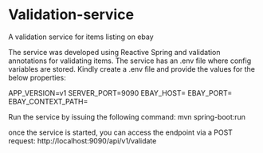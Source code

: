 # Validation-service
A validation service for items listing on ebay

The service was developed using Reactive Spring and validation annotations for validating items.
The service has an .env file where config variables are stored. Kindly create a .env file and provide the values for the below properties:

APP_VERSION=v1
SERVER_PORT=9090
EBAY_HOST=
EBAY_PORT=
EBAY_CONTEXT_PATH=

Run the service by issuing the following command:
mvn spring-boot:run

once the service is started, you can access the endpoint via a POST request:
http://localhost:9090/api/v1/validate 
